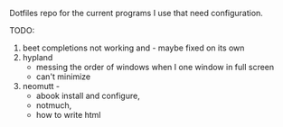 Dotfiles repo for the current programs I use that need configuration.

TODO:
1. beet completions not working and - maybe fixed on its own
2. hypland 
     * messing the order of windows when I one window in full screen
     * can't minimize
3. neomutt -  
    * abook install and configure, 
    * notmuch, 
    * how to write html
